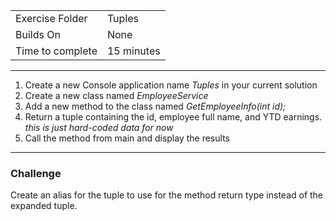 | | |
| --------- | --------------------------- |
| Exercise Folder | Tuples |
| Builds On | None |
| Time to complete | 15 minutes

---
1. Create a new Console application name *Tuples* in your current solution
1. Create a new class named *EmployeeService*
1. Add a new method to the class named *GetEmployeeInfo(int id);*
1. Return a tuple containing the id, employee full name, and YTD earnings.  *this is just hard-coded data for now*
1. Call the method from main and display the results


---

### Challenge
Create an alias for the tuple to use for the method return type instead of the expanded tuple.

